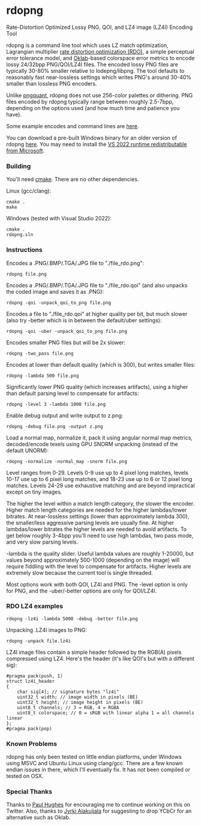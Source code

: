 # rdopng
Rate-Distortion Optimized Lossy PNG, QOI, and LZ4 image (LZ4I) Encoding Tool

rdopng is a command line tool which uses LZ match optimization, Lagrangian multiplier [rate distortion optimization (RDO)](https://en.wikipedia.org/wiki/Rate%E2%80%93distortion_optimization), a simple perceptual error tolerance model, and [Oklab](https://bottosson.github.io/posts/oklab/)-based colorspace error metrics to encode lossy 24/32bpp PNG/QOI/LZ4I files. The encoded lossy PNG files are typically 30-80% smaller relative to lodepng/libpng. The tool defaults to reasonably fast near-lossless settings which writes PNG's around 30-40% smaller than lossless PNG encoders.

Unlike [pngquant](https://pngquant.org/), rdopng does not use 256-color palettes or dithering. PNG files encoded by rdopng typically range between roughly 2.5-7bpp, depending on the options used (and how much time and patience you have).

Some example encodes and command lines are [here](https://github.com/richgel999/rdopng/wiki/Examples).

You can download a pre-built Windows binary for an older version of rdopng [here](https://github.com/richgel999/rdopng/releases). You may need to install the [VS 2022 runtime redistributable from Microsoft](https://docs.microsoft.com/en-us/cpp/windows/latest-supported-vc-redist?view=msvc-170). 

### Building

You'll need [cmake](https://cmake.org/). There are no other dependencies.

Linux (gcc/clang): 

```
cmake .
make
```

Windows (tested with Visual Studio 2022):

```
cmake .
rdopng.sln
```

### Instructions

Encodes a .PNG/.BMP/.TGA/.JPG file to "./file_rdo.png":

```
rdopng file.png
```

Encodes a .PNG/.BMP/.TGA/.JPG file to "./file_rdo.qoi" (and also unpacks the coded image and saves it as .PNG):

```
rdopng -qoi -unpack_qoi_to_png file.png 
```

Encodes a file to "./file_rdo.qoi" at higher quality per bit, but much slower (also try -better which is in between the default/uber settings):

```
rdopng -qoi -uber -unpack_qoi_to_png file.png 
```

Encodes smaller PNG files but will be 2x slower:

```
rdopng -two_pass file.png
```

Encodes at lower than default quality (which is 300), but writes smaller files:

```
rdopng -lambda 500 file.png
```

Significantly lower PNG quality (which increases artifacts), using a higher than default parsing level to compensate for artifacts:

```
rdopng -level 3 -lambda 1000 file.png
```

Enable debug output and write output to z.png:

```
rdopng -debug file.png -output z.png
```

Load a normal map, normalize it, pack it using angular normal map metrics, decoded/encode texels using GPU SNORM unpacking (instead of the default UNORM):

```
rdopng -normalize -normal_map -snorm file.png
```

Level ranges from 0-29. Levels 0-9 use up to 4 pixel long matches, levels 10-17 use up to 6 pixel long matches, and 18-23 use up to 6 or 12 pixel long matches. Levels 24-29 use exhaustive matching and are beyond impractical except on tiny images. 

The higher the level within a match length category, the slower the encoder. Higher match length categories are needed for the higher lambdas/lower bitrates. At near-lossless settings (lower than approximately lambda 300), the smaller/less aggressive parsing levels are usually fine. At higher lambdas/lower bitrates the higher levels are needed to avoid artifacts. To get below roughly 3-4bpp you'll need to use high lambdas, two pass mode, and very slow parsing levels.

-lambda is the quality slider. Useful lambda values are roughly 1-20000, but values beyond approximately 500-1000 (depending on the image) will require fiddling with the level to compensate for artifacts. Higher levels are extremely slow because the current tool is single threaded.

Most options work with both QOI, LZ4I and PNG. The -level option is only for PNG, and the -uber/-better options are only for QOI/LZ4I.

### RDO LZ4 examples

```
rdopng -lz4i -lambda 5000 -debug -better file.png
```

Unpacking .LZ4I images to PNG:

```
rdopng -unpack file.lz4i
```

LZ4I image files contain a simple header followed by the RGB(A) pixels compressed using LZ4. Here's the header (it's like QOI's but with a different sig):

```
#pragma pack(push, 1)
struct lz4i_header
{
	char sig[4]; // signature bytes "lz4i"
	uint32_t width; // image width in pixels (BE)
	uint32_t height; // image height in pixels (BE)
	uint8_t channels; // 3 = RGB, 4 = RGBA
	uint8_t colorspace; // 0 = sRGB with linear alpha 1 = all channels linear
};
#pragma pack(pop)
```

### Known Problems
rdopng has only been tested on little endian platforms, under Windows using MSVC and Ubuntu Linux using clang/gcc. There are a few known endian issues in there, which I'll eventually fix. It has not been compiled or tested on OSX.

### Special Thanks
Thanks to [Paul Hughes](https://twitter.com/PaulieHughes) for encouraging me to continue working on this on Twitter. Also, thanks to [Jyrki Alakuijala](https://twitter.com/jyzg) for suggesting to drop YCbCr for an alternative such as Oklab.

